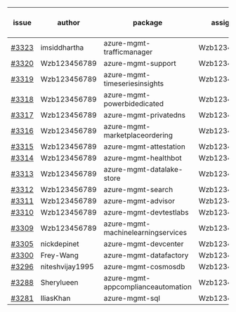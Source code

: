 | issue | author | package | assignee | bot advice | created date of issue | target release date | date from target |
| ------ | ------ | ------ | ------ | ------ | ------ | ------ | :-----: |
| [#3323](https://github.com/Azure/sdk-release-request/issues/3323) | imsiddhartha | azure-mgmt-trafficmanager | Wzb123456789 | new issue. | 10-28 | 11-25 |  |
| [#3320](https://github.com/Azure/sdk-release-request/issues/3320) | Wzb123456789 | azure-mgmt-support | Wzb123456789 |  | 10-28 | 11-25 |  |
| [#3319](https://github.com/Azure/sdk-release-request/issues/3319) | Wzb123456789 | azure-mgmt-timeseriesinsights | Wzb123456789 |  | 10-28 | 11-25 |  |
| [#3318](https://github.com/Azure/sdk-release-request/issues/3318) | Wzb123456789 | azure-mgmt-powerbidedicated | Wzb123456789 |  | 10-28 | 11-25 |  |
| [#3317](https://github.com/Azure/sdk-release-request/issues/3317) | Wzb123456789 | azure-mgmt-privatedns | Wzb123456789 |  | 10-28 | 11-25 |  |
| [#3316](https://github.com/Azure/sdk-release-request/issues/3316) | Wzb123456789 | azure-mgmt-marketplaceordering | Wzb123456789 |  | 10-28 | 11-25 |  |
| [#3315](https://github.com/Azure/sdk-release-request/issues/3315) | Wzb123456789 | azure-mgmt-attestation | Wzb123456789 |  | 10-28 | 11-25 |  |
| [#3314](https://github.com/Azure/sdk-release-request/issues/3314) | Wzb123456789 | azure-mgmt-healthbot | Wzb123456789 |  | 10-28 | 11-25 |  |
| [#3313](https://github.com/Azure/sdk-release-request/issues/3313) | Wzb123456789 | azure-mgmt-datalake-store | Wzb123456789 |  | 10-28 | 11-25 |  |
| [#3312](https://github.com/Azure/sdk-release-request/issues/3312) | Wzb123456789 | azure-mgmt-search | Wzb123456789 |  | 10-28 | 11-25 |  |
| [#3311](https://github.com/Azure/sdk-release-request/issues/3311) | Wzb123456789 | azure-mgmt-advisor | Wzb123456789 |  | 10-28 | 11-25 |  |
| [#3310](https://github.com/Azure/sdk-release-request/issues/3310) | Wzb123456789 | azure-mgmt-devtestlabs | Wzb123456789 |  | 10-28 | 11-25 |  |
| [#3309](https://github.com/Azure/sdk-release-request/issues/3309) | Wzb123456789 | azure-mgmt-machinelearningservices | Wzb123456789 |  | 10-27 | 11-25 |  |
| [#3305](https://github.com/Azure/sdk-release-request/issues/3305) | nickdepinet | azure-mgmt-devcenter | Wzb123456789 |  | 10-26 | 11-25 |  |
| [#3300](https://github.com/Azure/sdk-release-request/issues/3300) | Frey-Wang | azure-mgmt-datafactory | Wzb123456789 |  | 10-26 | 11-25 |  |
| [#3296](https://github.com/Azure/sdk-release-request/issues/3296) | niteshvijay1995 | azure-mgmt-cosmosdb | Wzb123456789 |  | 10-25 | 11-25 |  |
| [#3288](https://github.com/Azure/sdk-release-request/issues/3288) | Sherylueen | azure-mgmt-appcomplianceautomation | Wzb123456789 | On time | 10-24 | 11-16 |  |
| [#3281](https://github.com/Azure/sdk-release-request/issues/3281) | IliasKhan | azure-mgmt-sql | Wzb123456789 |  | 10-19 | 11-25 |  |

